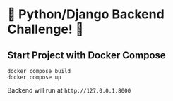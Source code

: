 # 🐍 Python/Django Backend Challenge! 🚀

## Start Project with Docker Compose
```
docker compose build
docker compose up
```
Backend will run at `http://127.0.0.1:8000`
